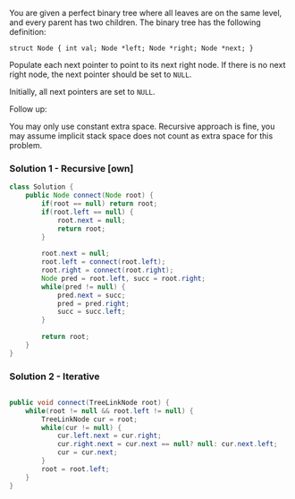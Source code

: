 You are given a perfect binary tree where all leaves are on the same level, and every parent has two children. The binary tree has the following definition:

`struct Node {
  int val;
  Node *left;
  Node *right;
  Node *next;
}`

Populate each next pointer to point to its next right node. If there is no next right node, the next pointer should be set to `NULL`.

Initially, all next pointers are set to `NULL`.

 

Follow up:

You may only use constant extra space.
Recursive approach is fine, you may assume implicit stack space does not count as extra space for this problem.

### Solution 1 - Recursive [own]
```java
class Solution {
    public Node connect(Node root) {
        if(root == null) return root;
        if(root.left == null) {
            root.next = null;
            return root;
        }
        
        root.next = null;
        root.left = connect(root.left);
        root.right = connect(root.right);
        Node pred = root.left, succ = root.right;
        while(pred != null) {
            pred.next = succ;
            pred = pred.right;
            succ = succ.left;
        }
                
        return root;
    }
}
```

### Solution 2 - Iterative

```java

public void connect(TreeLinkNode root) {
    while(root != null && root.left != null) {
        TreeLinkNode cur = root; 
        while(cur != null) {
            cur.left.next = cur.right;
            cur.right.next = cur.next == null? null: cur.next.left;
            cur = cur.next;
        }
        root = root.left;
    }
}
```
